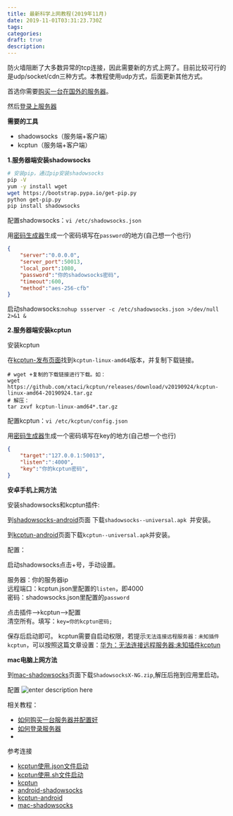```yaml
---
title: 最新科学上网教程(2019年11月) 
date: 2019-11-01T03:31:23.730Z
tags: 
categories:
draft: true
description: 
---
```


防火墙阻断了大多数异常的tcp连接，因此需要新的方式上网了。目前比较可行的是udp/socket/cdn三种方式。本教程使用udp方式，后面更新其他方式。

首选你需要[购买一台在国外的服务器](sxy91.com)。

然后[登录上服务器](sxy91.com)


**需要的工具**

- shadowsocks（服务端+客户端）
- kcptun（服务端+客户端）



**1.服务器端安装shadowsocks**

```bash
# 安装pip，通过pip安装shadowsocks
pip -V
yum -y install wget
wget https://bootstrap.pypa.io/get-pip.py
python get-pip.py
pip install shadowsocks
```




配置shadowsocks：`vi /etc/shadowsocks.json`    

用[密码生成器](https://suijimimashengcheng.51240.com/)生成一个密码填写在`password`的地方(自己想一个也行)


```json
{
    "server":"0.0.0.0",
    "server_port":50013,
    "local_port":1080,
    "password":"你的shadowsocks密码",
    "timeout":600,
    "method":"aes-256-cfb"
}
```

启动shadowsocks:`nohup ssserver -c /etc/shadowsocks.json >/dev/null 2>&1 &`


**2.服务器端安装kcptun**

安装kcptun

在[kcptun-发布页面](https://github.com/xtaci/kcptun/releases)找到`kcptun-linux-amd64`版本，并复制下载链接。
```shell
# wget +复制的下载链接进行下载。如：
wget https://github.com/xtaci/kcptun/releases/download/v20190924/kcptun-linux-amd64-20190924.tar.gz
# 解压：
tar zxvf kcptun-linux-amd64*.tar.gz
```

配置kcptun：`vi /etc/kcptun/config.json`

用[密码生成器](https://suijimimashengcheng.51240.com/)生成一个密码填写在key的地方(自己想一个也行)

```json
{
    "target":"127.0.0.1:50013",
    "listen":":4000",
    "key":"你的kcptun密码",
}
```

**安卓手机上网方法**

安装shadowsocks和kcptun插件:

到[shadowsocks-android](https://github.com/shadowsocks/shadowsocks-android/releases)页面 下载`shadowsocks--universal.apk
`并安装。

到[kcptun-android](https://github.com/shadowsocks/kcptun-android/releases)页面下载`kcptun--universal.apk`并安装。

配置：

启动shadowsocks点击+号，手动设置。

服务器：你的服务器ip  
远程端口：kcptun.json里配置的`listen`，即4000  
密码：shadowsocks.json里配置的`password`  


点击插件-->kcptun-->配置  
清空所有。填写：`key=你的kcptun密码;`  

保存后启动即可。
kcptun需要自启动权限，若提示`无法连接远程服务器：未知插件kcptun`，可以按照这篇文章设置：[华为：无法连接远程服务器:未知插件kcptun](https://blog.csdn.net/cakecc2008/article/details/80182165)

**mac电脑上网方法**

到[mac-shadowsocks](https://github.com/shadowsocks/ShadowsocksX-NG/releases)页面下载`ShadowsocksX-NG.zip`,解压后拖到应用里启动。

配置
![enter description here](https://i.loli.net/2019/11/01/P4NG9fS2OgAr1RM.png)



相关教程：

- [如何购买一台服务器并配置好](sxy91.com)
- [如何登录服务器](sxy91.com)
- []()


参考连接

- [kcptun使用.json文件启动](https://blog.phpgao.com/kcptun.html/comment-page-1)
- [kcptun使用.sh文件启动](https://home4love.com/3154.html)
- [kcptun](https://github.com/xtaci/kcptun)
- [android-shadowsocks](https://github.com/shadowsocks/shadowsocks-android/releases)
- [kcptun-android](https://github.com/shadowsocks/kcptun-android/releases)
- [mac-shadowsocks](https://github.com/shadowsocks/ShadowsocksX-NG/releases)



